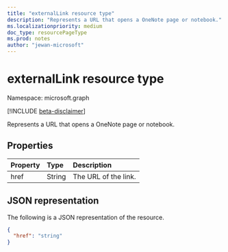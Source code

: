 ```yaml
---
title: "externalLink resource type"
description: "Represents a URL that opens a OneNote page or notebook."
ms.localizationpriority: medium
doc_type: resourcePageType
ms.prod: notes
author: "jewan-microsoft"
---
```


# externalLink resource type

Namespace: microsoft.graph

[!INCLUDE [beta-disclaimer](../../includes/beta-disclaimer.md)]

Represents a URL that opens a OneNote page or notebook.

## Properties

| Property	   | Type	   | Description          |
|:-------------|:--------|:---------------------|
| href         | String  | The URL of the link. |


## JSON representation

The following is a JSON representation of the resource.

<!-- {
  "blockType": "resource",
  "optionalProperties": [

  ],
  "@odata.type": "microsoft.graph.externalLink"
}-->

```json
{
  "href": "string"
}
```

<!-- uuid: 8fcb5dbc-d5aa-4681-8e31-b001d5168d79
2015-10-25 14:57:30 UTC -->
<!--
{
  "type": "#page.annotation",
  "description": "externalLink resource",
  "keywords": "",
  "section": "documentation",
  "tocPath": "",
  "suppressions": []
}
-->


